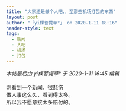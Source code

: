 ```yaml
---
title: "大家还是做个人吧，，至那些机场打包的东西"
layout: post
author: "「yi棵菩提草°」 on 2020-1-11 18:16"
header-style: text
tags:
  - 新闻
  - 人吧
  - 机场
  - 打包
---
```


<head></head>
<body>
 <i class="pstatus"> 本帖最后由 yi棵菩提草° 于 2020-1-11 16:45 编辑 </i>
 <br> 
 <br> 刚看到一个新闻，很悲伤
 <br> 做人事这么久，看到得太多。
 <br> 所以我不愿意接太多赔付的。
 <br> 
 <br> 
 <br> 
 <br>
</body>


